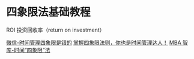 # 四象限法基础教程

ROI 投资回收率（return on investment）

[微信-时间管理四象限是错的]( https://mp.weixin.qq.com/s/5spsZRfxv56jMhHuFXaOsg )
[掌握四象限法则，你也是时间管理达人！](https://boardmix.cn/article/timefourquadrantrule/)
[MBA 智库-时间“四象限”法](https://wiki.mbalib.com/wiki/%E6%97%B6%E9%97%B4%E2%80%9C%E5%9B%9B%E8%B1%A1%E9%99%90%E2%80%9D%E6%B3%95)